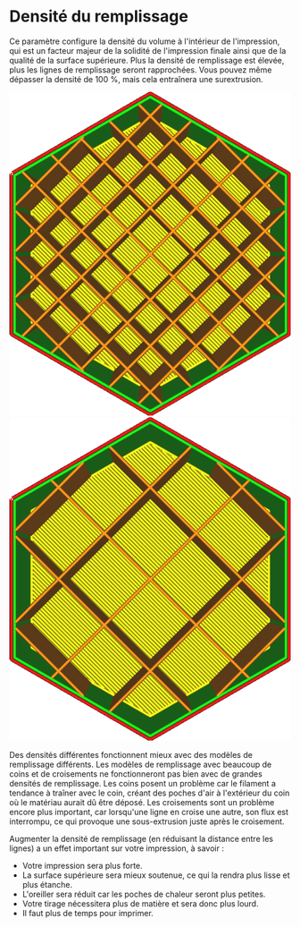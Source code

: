 Densité du remplissage
====
Ce paramètre configure la densité du volume à l'intérieur de l'impression, qui est un facteur majeur de la solidité de l'impression finale ainsi que de la qualité de la surface supérieure. Plus la densité de remplissage est élevée, plus les lignes de remplissage seront rapprochées. Vous pouvez même dépasser la densité de 100 %, mais cela entraînera une surextrusion.

![20% de densité](../../../articles/images/infill_pattern_grid.png)
![10% de densité](../../../articles/images/infill_sparse_density_low.png)

Des densités différentes fonctionnent mieux avec des modèles de remplissage différents. Les modèles de remplissage avec beaucoup de coins et de croisements ne fonctionneront pas bien avec de grandes densités de remplissage. Les coins posent un problème car le filament a tendance à traîner avec le coin, créant des poches d'air à l'extérieur du coin où le matériau aurait dû être déposé. Les croisements sont un problème encore plus important, car lorsqu'une ligne en croise une autre, son flux est interrompu, ce qui provoque une sous-extrusion juste après le croisement.

Augmenter la densité de remplissage (en réduisant la distance entre les lignes) a un effet important sur votre impression, à savoir :
* Votre impression sera plus forte.
* La surface supérieure sera mieux soutenue, ce qui la rendra plus lisse et plus étanche.
* L'oreiller sera réduit car les poches de chaleur seront plus petites.
* Votre tirage nécessitera plus de matière et sera donc plus lourd.
* Il faut plus de temps pour imprimer.
